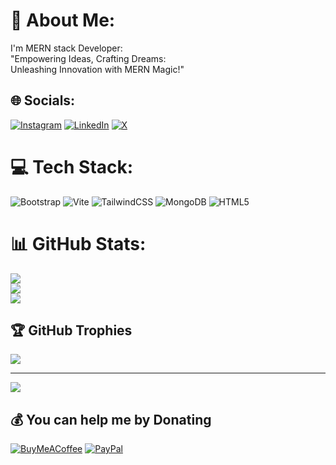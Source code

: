 # 💫 About Me:
I'm MERN stack Developer:<br>"Empowering Ideas, Crafting Dreams: <br>Unleashing Innovation with MERN Magic!"<br>


## 🌐 Socials:
[![Instagram](https://img.shields.io/badge/Instagram-%23E4405F.svg?logo=Instagram&logoColor=white)](https://instagram.com/prashant_the_one) [![LinkedIn](https://img.shields.io/badge/LinkedIn-%230077B5.svg?logo=linkedin&logoColor=white)](https://linkedin.com/in/https://www.linkedin.com/in/prashant-kumar-461911237/) [![X](https://img.shields.io/badge/X-black.svg?logo=X&logoColor=white)](https://x.com/yadavkrprashant) 

# 💻 Tech Stack:
![Bootstrap](https://img.shields.io/badge/bootstrap-%238511FA.svg?style=for-the-badge&logo=bootstrap&logoColor=white) ![Vite](https://img.shields.io/badge/vite-%23646CFF.svg?style=for-the-badge&logo=vite&logoColor=white) ![TailwindCSS](https://img.shields.io/badge/tailwindcss-%2338B2AC.svg?style=for-the-badge&logo=tailwind-css&logoColor=white) ![MongoDB](https://img.shields.io/badge/MongoDB-%234ea94b.svg?style=for-the-badge&logo=mongodb&logoColor=white) ![HTML5](https://img.shields.io/badge/html5-%23E34F26.svg?style=for-the-badge&logo=html5&logoColor=white)
# 📊 GitHub Stats:
![](https://github-readme-stats.vercel.app/api?username=prashanttheone&theme=dark&hide_border=false&include_all_commits=false&count_private=false)<br/>
![](https://github-readme-streak-stats.herokuapp.com/?user=prashanttheone&theme=dark&hide_border=false)<br/>
![](https://github-readme-stats.vercel.app/api/top-langs/?username=prashanttheone&theme=dark&hide_border=false&include_all_commits=false&count_private=false&layout=compact)

## 🏆 GitHub Trophies
![](https://github-profile-trophy.vercel.app/?username=prashanttheone&theme=radical&no-frame=false&no-bg=false&margin-w=4)

---
[![](https://visitcount.itsvg.in/api?id=prashanttheone&icon=7&color=2)](https://visitcount.itsvg.in)

  ## 💰 You can help me by Donating
  [![BuyMeACoffee](https://img.shields.io/badge/Buy%20Me%20a%20Coffee-ffdd00?style=for-the-badge&logo=buy-me-a-coffee&logoColor=black)](https://buymeacoffee.com/https://www.buymeacoffee.com/praytoprass) [![PayPal](https://img.shields.io/badge/PayPal-00457C?style=for-the-badge&logo=paypal&logoColor=white)](https://paypal.me/paypal.me/prashant7091) 

  
<!-- Proudly created with GPRM ( https://gprm.itsvg.in ) -->
